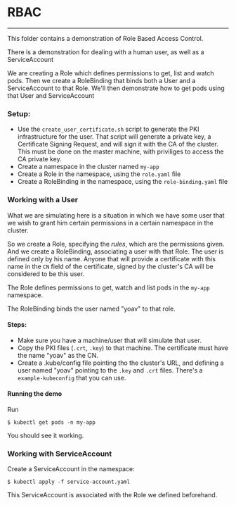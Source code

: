 
# RBAC
---
This folder contains a demonstration of Role Based Access Control.

There is a demonstration for dealing with a human user, as well as a ServiceAccount

We are creating a Role which defines permissions to get, list and watch pods.
Then we create a RoleBinding that binds both a User and a ServiceAccount to that Role.
We'll then demonstrate how to get pods using that User and ServiceAccount

### Setup:
- Use the `create_user_certificate.sh` script to generate the PKI infrastructure for the user.
That script will generate a private key, a Certificate Signing Request, and will sign it with the
CA of the cluster. This must be done on the master machine, with priviliges to access the CA private key.
- Create a namespace in the cluster named `my-app` 
- Create a Role in the namespace, using the `role.yaml` file
- Create a RoleBinding in the namespace, using the `role-binding.yaml` file

### Working with a User
What we are simulating here is a situation in which we have some user
that we wish to grant him certain permissions in a certain namespace in the cluster.

So we create a Role, specifying the _rules_, which are the permissions given.
And we create a RoleBinding, associating a user with that Role.
The user is defined only by his name. Anyone that will provide a certificate with 
this name in the `CN` field of the certificate, signed by the cluster's CA will be
considered to be this user. 

The Role defines permissions to get, watch and list pods in the
`my-app` namespace.

The RoleBinding binds the user named "yoav" to that role.

#### Steps:
- Make sure you have a machine/user that will simulate that user.
- Copy the PKI files (`.crt`, `.key`) to that machine. The certificate must have the name "yoav" as the CN.
- Create a .kube/config file pointing tho the cluster's URL, and defining a user named "yoav" pointing to the 
`.key` and `.crt` files. There's a `example-kubeconfig` that you can use.
 
#### Running the demo
Run
```
$ kubectl get pods -n my-app
```

You should see it working.

### Working with ServiceAccount
Create a ServiceAccount in the namespace:
```
$ kubectl apply -f service-account.yaml
```

This ServiceAccount is associated with the Role we defined beforehand.
